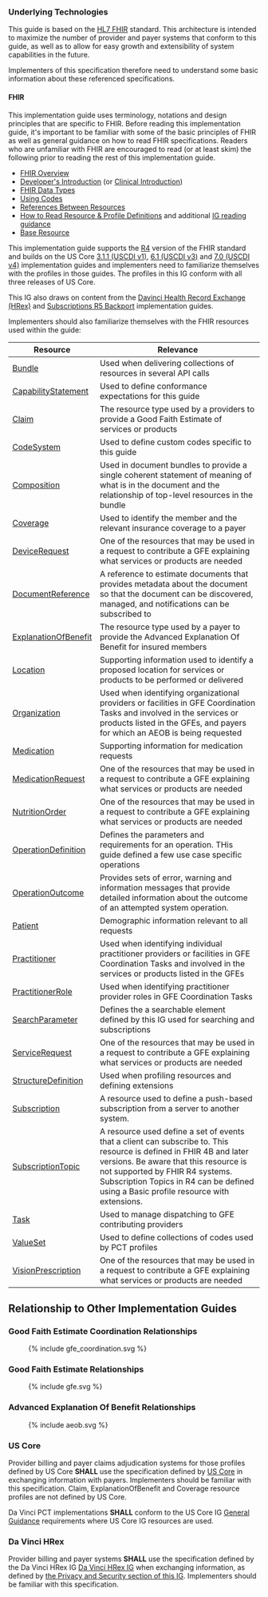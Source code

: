 ### Underlying Technologies
This guide is based on the [HL7 FHIR]({{site.data.fhir.path}}index.html) standard. This architecture is intended to maximize the number of provider and payer systems that conform to this guide, as well as to allow for easy growth and extensibility of system capabilities in the future.

Implementers of this specification therefore need to understand some basic information about these referenced specifications.

#### FHIR

This implementation guide uses terminology, notations and design principles that are specific to FHIR. Before reading this implementation guide, it's important to be familiar with some of the basic principles of FHIR as well as general guidance on how to read FHIR specifications. Readers who are unfamiliar with FHIR are encouraged to read (or at least skim) the following prior to reading the rest of this implementation guide.

* [FHIR Overview]({{site.data.fhir.path}}overview.html)
* [Developer's Introduction]({{site.data.fhir.path}}overview-dev.html) (or [Clinical Introduction]({{site.data.fhir.path}}overview-clinical.html))
* [FHIR Data Types]({{site.data.fhir.path}}datatypes.html)
* [Using Codes]({{site.data.fhir.path}}terminologies.html)
* [References Between Resources]({{site.data.fhir.path}}references.html)
* [How to Read Resource & Profile Definitions]({{site.data.fhir.path}}formats.html) and additional [IG reading guidance](https://build.fhir.org/ig/FHIR/ig-guidance/readingIgs.html)
* [Base Resource]({{site.data.fhir.path}}resource.html)


This implementation guide supports the [R4]({{site.data.fhir.path}}index.html) version of the FHIR standard and builds on the US Core [3.1.1 (USCDI v1)]({{site.data.fhir.ver.uscore3}}), [6.1 (USCDI v3)]({{site.data.fhir.ver.uscore6}}) and [7.0 (USCDI v4)]({{site.data.fhir.ver.uscore}}) implementation guides and implementers need to familiarize themselves with the profiles in those guides. The profiles in this IG conform with all three releases of US Core. 

This IG also draws on content from the [Davinci Health Record Exchange (HRex)]({{site.data.fhir.ver.hrex}})  and [Subscriptions R5 Backport]({{site.data.fhir.ver.subs}}) implementation guides.

Implementers should also familiarize themselves with the FHIR resources used within the guide:

<table vlass="grid">
  <thead>
    <tr>
      <th>Resource</th>
      <th>Relevance</th>
    </tr>
  </thead>
  <tbody>
    <tr><td><a href="{{site.data.fhir.path}}bundle.html">Bundle</a></td><td>Used when delivering collections of resources in several API calls</td></tr>
    <tr><td><a href="{{site.data.fhir.path}}capabilitystatement.html">CapabilityStatement</a></td><td>Used to define conformance expectations for this guide</td></tr>
    <tr><td><a href="{{site.data.fhir.path}}claim.html">Claim</a></td><td>The resource type used by a providers to provide a Good Faith Estimate of services or products</td></tr>
    <tr><td><a href="{{site.data.fhir.path}}codesystem.html">CodeSystem</a></td><td>Used to define custom codes specific to this guide</td></tr>
    <tr><td><a href="{{site.data.fhir.path}}composition.html">Composition</a></td><td>Used in document bundles to provide a single coherent statement of meaning of what is in the document and the relationship of top-level resources in the bundle</td></tr>
    <tr><td><a href="{{site.data.fhir.path}}coverage.html">Coverage</a></td><td>Used to identify the member and the relevant insurance coverage to a payer</td></tr>
    <tr><td><a href="{{site.data.fhir.path}}devicerequest.html">DeviceRequest</a></td><td>One of the resources that may be used in a request to contribute a GFE explaining what services or products are needed</td></tr>
    <tr><td><a href="{{site.data.fhir.path}}documentreference.html">DocumentReference</a></td><td>A reference to estimate documents that provides metadata about the document so that the document can be discovered, managed, and notifications can be subscribed to</td></tr>
    <tr><td><a href="{{site.data.fhir.path}}explanationofbenefit.html">ExplanationOfBenefit</a></td><td>The resource type used by a payer to provide the Advanced Explanation Of Benefit for insured members</td></tr>
    <tr><td><a href="{{site.data.fhir.path}}location.html">Location</a></td><td>Supporting information used to identify a proposed location for services or products to be performed or delivered</td></tr>
    <tr><td><a href="{{site.data.fhir.path}}organization.html">Organization</a></td><td>Used when identifying organizational providers or facilities in GFE Coordination Tasks and involved in the services or products listed in the GFEs, and payers for which an AEOB is being requested</td></tr>
    <tr><td><a href="{{site.data.fhir.path}}medication.html">Medication</a></td><td>Supporting information for medication requests</td></tr>
    <tr><td><a href="{{site.data.fhir.path}}medicationrequest.html">MedicationRequest</a></td><td>One of the resources that may be used in a request to contribute a GFE explaining what services or products are needed</td></tr>
    <tr><td><a href="{{site.data.fhir.path}}nutritionorder.html">NutritionOrder</a></td><td>One of the resources that may be used in a request to contribute a GFE explaining what services or products are needed</td></tr>
    <tr><td><a href="{{site.data.fhir.path}}operationdefinition.html">OperationDefinition</a></td><td>Defines the parameters and requirements for an operation. THis guide defined a few use case specific operations</td></tr>
    <tr><td><a href="{{site.data.fhir.path}}operationoutcome.html">OperationOutcome</a></td><td>Provides sets of error, warning and information messages that provide detailed information about the outcome of an attempted system operation.</td></tr>
    <tr><td><a href="{{site.data.fhir.path}}patient.html">Patient</a></td><td>Demographic information relevant to all requests</td></tr>
    <tr><td><a href="{{site.data.fhir.path}}practitioner.html">Practitioner</a></td><td>Used when identifying individual practitioner providers or facilities in GFE Coordination Tasks and involved in the services or products listed in the GFEs</td></tr>
    <tr><td><a href="{{site.data.fhir.path}}practitionerrole.html">PractitionerRole</a></td><td>Used when identifying practitioner provider roles in GFE Coordination Tasks</td></tr>
    <tr><td><a href="{{site.data.fhir.path}}searchparameter.html">SearchParameter</a></td><td>Defines the a searchable element defined by this IG used for searching and subscriptions</td></tr>
    <tr><td><a href="{{site.data.fhir.path}}servicerequest.html">ServiceRequest</a></td><td>One of the resources that may be used in a request to contribute a GFE explaining what services or products are needed</td></tr>
    <tr><td><a href="{{site.data.fhir.path}}structuredefinition.html">StructureDefinition</a></td><td>Used when profiling resources and defining extensions</td></tr>
    <tr><td><a href="{{site.data.fhir.path}}subscription.html">Subscription</a></td><td>A resource used to define a push-based subscription from a server to another system.</td></tr>
    <tr><td><a href="https://hl7.org/fhir/R5/subscriptiontopic.html">SubscriptionTopic</a></td><td>A resource used define a set of events that a client can subscribe to. This resource is defined in FHIR 4B and later versions. Be aware that this resource is not supported by FHIR R4 systems. Subscription Topics in R4 can be defined using a Basic profile resource with extensions.</td></tr>
    <tr><td><a href="{{site.data.fhir.path}}task.html">Task</a></td><td>Used to manage dispatching to GFE contributing providers</td></tr>
    <tr><td><a href="{{site.data.fhir.path}}valueset.html">ValueSet</a></td><td>Used to define collections of codes used by PCT profiles</td></tr>
    <tr><td><a href="{{site.data.fhir.path}}visionprescription.html">VisionPrescription</a></td><td>One of the resources that may be used in a request to contribute a GFE explaining what services or products are needed</td></tr>
  </tbody>
</table>


## Relationship to Other Implementation Guides

### Good Faith Estimate Coordination Relationships

<figure>
{% include gfe_coordination.svg %}
</figure>

### Good Faith Estimate Relationships

<figure>
{% include gfe.svg %}
</figure>

### Advanced Explanation Of Benefit Relationships

<figure>
{% include aeob.svg %}
</figure>

### US Core
Provider billing and payer claims adjudication systems for those profiles defined by US Core **SHALL** use the specification defined by [US Core]({{site.data.fhir.ver.hl7_fhir_us_core}}/index.html) in exchanging information with payers. Implementers should be familiar with this specification. Claim, ExplanationOfBenefit and Coverage resource profiles are not defined by US Core.

Da Vinci PCT implementations **SHALL** conform to the US Core IG [General Guidance]({{site.data.fhir.ver.uscore}}/general-guidance.html) requirements where US Core IG resources are used.


### Da Vinci HRex
Provider billing and payer systems **SHALL** use the specification defined by the Da Vinci HRex IG [Da Vinci HRex IG]({{site.data.fhir.ver.hl7_fhir_us_davinci_hrex}}/index.html) when exchanging information, as defined by [the Privacy and Security section of this IG](security.html). Implementers should be familiar with this specification.

